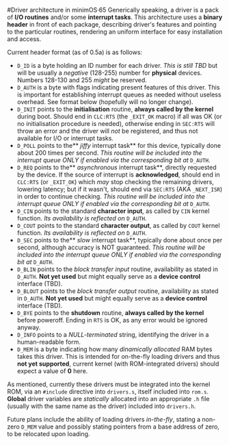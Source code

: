 #Driver architecture in minimOS·65
Generically speaking, a driver is a pack of **I/O routines** and/or some **interrupt tasks**. This architecture uses a **binary header** in front of each package, describing driver's features and pointing to the particular routines, rendering an uniform interface for easy installation and access.

Current header format (as of 0.5a) is as follows:
* `D_ID` is a byte holding an ID number for each driver. *This is still TBD* but will be usually a *negative* (128-255) number for **physical** devices. Numbers 128-130 and 255 *might* be reserved.
* `D_AUTH` is a byte with flags indicating present features of this driver. This is important for establishing interrupt queues as needed without useless overhead. See format below (hopefully will no longer change).
* `D_INIT` points to the **initialisation** routine, **always called by the kernel** during boot. Should end in `CLC:RTS` (the `_EXIT_OK` macro) if all was OK (or no initialisation procedure is needed), otherwise ending in `SEC:RTS` will throw an error and the driver will *not* be registered, and thus not available for I/O or interrupt tasks.
* `D_POLL` points to the** *jiffy* interrupt task** for this device, typically done about 200 times per second. *This routine will be included into the interrupt queue ONLY if enabled via the corresponding bit at* `D_AUTH`.
* `D_REQ` points to the** *asynchronous* interrupt task**, directly requested by the device. If the source of interrupt is **acknowledged**, should end in `CLC:RTS` (or `_EXIT_OK`) which *may* stop checking the remaining drivers, lowering latency; but if it wasn't, should end via `SEC:RTS` (AKA `_NEXT_ISR`) in order to continue checking. *This routine will be included into the interrupt queue ONLY if enabled via the corresponding bit at* `D_AUTH`.
* `D_CIN` points to the standard **character input**, as called by `CIN` kernel function. *Its availability is reflected on* `D_AUTH`.
* `D_COUT` points to the standard **character output**, as called by `COUT` kernel function. *Its availability is reflected on* `D_AUTH`.
* `D_SEC` points to the** *slow* interrupt task**, typically done about once per second, although accuracy is NOT guaranteed. *This routine will be included into the interrupt queue ONLY if enabled via the corresponding bit at* `D_AUTH`.
* `D_BLIN` points to the *block transfer input* routine, availability as stated in `D_AUTH`. **Not yet used** but might equally serve as a **device control** interface (TBD).
* `D_BLOUT` points to the *block transfer output* routine, availability as stated in `D_AUTH`. **Not yet used** but might equally serve as a **device control** interface (TBD).
* `D_BYE` points to the **shutdown** routine, **always called by the kernel** before poweroff. Ending in `RTS` is OK, as any error would be ignored anyway.
* `D_INFO` points to a *NULL-terminated* string, identifying the driver in a human-readable form.
* `D_MEM` is a byte indicating how many *dinamically allocated* RAM bytes takes this driver. This is intended for on-the-fly loading drivers and thus **not yet supported**, current kernel (with ROM-integrated drivers) should expect a value of **0** here.

As mentioned, currently these drivers must be integrated into the kernel ROM, via an `#include` directive into `drivers.s`, itself included into `rom.s`. **Global** driver variables are *statically* allocated into an appropriate `.h` file (usually with the same name as the driver) included into `drivers.h`.

Future plans include the ability of loading drivers *in-the-fly*, stating a non-zero `D_MEM` value and possibly stating pointers from a base address of zero, to be relocated upon loading.
